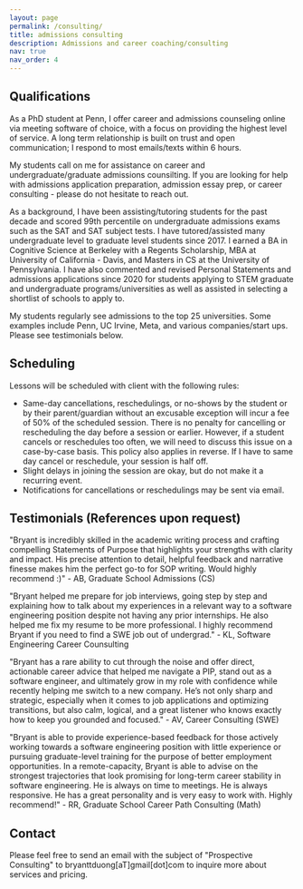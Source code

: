 ```yaml
---
layout: page
permalink: /consulting/
title: admissions consulting
description: Admissions and career coaching/consulting
nav: true
nav_order: 4
---
```


## Qualifications

As a PhD student at Penn, I offer career and admissions counseling online via meeting software of choice, with a focus on providing the highest level of service. A long term relationship is built on trust and open communication; I respond to most emails/texts within 6 hours.

My students call on me for assistance on career and undergraduate/graduate admissions counsilting. If you are looking for help with admissions application preparation, admission essay prep, or career consulting - please do not hesitate to reach out. 

As a background, I have been assisting/tutoring students for the past decade and scored 99th percentile on undergraduate admissions exams such as the SAT and SAT subject tests. I have tutored/assisted many undergraduate level to graduate level students since 2017. I earned a BA in Cognitive Science at Berkeley with a Regents Scholarship, MBA at University of California - Davis, and Masters in CS at the University of Pennsylvania. I have also commented and revised Personal Statements and admissions applications since 2020 for students applying to STEM graduate and undergraduate programs/universities as well as assisted in selecting a shortlist of schools to apply to.

My students regularly see admissions to the top 25 universities. Some examples include Penn, UC Irvine, Meta, and various companies/start ups. Please see testimonials below.

## Scheduling

Lessons will be scheduled with client with the following rules:

* Same-day cancellations, reschedulings, or no-shows by the student or by their parent/guardian without an excusable exception will incur a fee of 50% of the scheduled session. There is no penalty for cancelling or rescheduling the day before a session or earlier. However, if a student cancels or reschedules too often, we will need to discuss this issue on a case-by-case basis. This policy also applies in reverse. If I have to same day cancel or reschedule, your session is half off.
* Slight delays in joining the session are okay, but do not make it a recurring event.
* Notifications for cancellations or reschedulings may be sent via email.

## Testimonials (References upon request)

"Bryant is incredibly skilled in the academic writing process and crafting compelling Statements of Purpose that highlights your strengths with clarity and impact. His precise attention to detail, helpful feedback and narrative finesse makes him the perfect go-to for SOP writing. Would highly recommend :)" - AB, Graduate School Admissions (CS)

"Bryant helped me prepare for job interviews, going step by step and explaining how to talk about my experiences in a relevant way to a software engineering position despite not having any prior internships. He also helped me fix my resume to be more professional. I highly recommend Bryant if you need to find a SWE job out of undergrad." - KL, Software Engineering Career Counsulting

"Bryant has a rare ability to cut through the noise and offer direct, actionable career advice that helped me navigate a PIP, stand out as a software engineer, and ultimately grow in my role with confidence while recently helping me switch to a new company. He’s not only sharp and strategic, especially when it comes to job applications and optimizing transitions, but also calm, logical, and a great listener who knows exactly how to keep you grounded and focused." - AV, Career Consulting (SWE)

"Bryant is able to provide experience-based feedback for those actively working towards a software engineering position with little experience or pursuing graduate-level training for the purpose of better employment opportunities. In a remote-capacity, Bryant is able to advise on the strongest trajectories that look promising for long-term career stability in software engineering. He is always on time to meetings. He is always responsive. He has a great personality and is very easy to work with. Highly recommend!" - RR, Graduate School Career Path Consulting (Math)

## Contact

Please feel free to send an email with the subject of "Prospective Consulting" to bryanttduong[aT]gmail[dot]com to inquire more about services and pricing.

